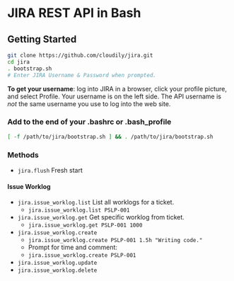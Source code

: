 # JIRA REST API in Bash

## Getting Started

```sh
git clone https://github.com/cloudily/jira.git
cd jira
. bootstrap.sh
# Enter JIRA Username & Password when prompted.
```

**To get your username**: log into JIRA in a browser, click your
profile picture, and select Profile.  Your username is on the left side.
The API username is *not* the same username you use to log into the web site.

### Add to the end of your .bashrc or .bash_profile

```sh
[ -f /path/to/jira/bootstrap.sh ] && . /path/to/jira/bootstrap.sh
```


### Methods

* `jira.flush` Fresh start

#### Issue Worklog

* `jira.issue_worklog.list` List all worklogs for a ticket.
  * `jira.issue_worklog.list PSLP-001`
* `jira.issue_worklog.get` Get specific worklog from ticket.
  * `jira.issue_worklog.get PSLP-001 1000`
* `jira.issue_worklog.create`
  * `jira.issue_worklog.create PSLP-001 1.5h "Writing code."`
  * Prompt for time and comment:
  * `jira.issue_worklog.create PSLP-001`
* `jira.issue_worklog.update`
* `jira.issue_worklog.delete`
